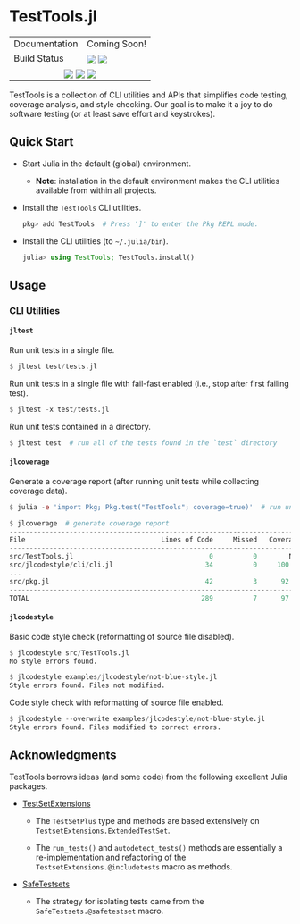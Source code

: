 TestTools.jl
============

[------------------------------------ BADGES: BEGIN ------------------------------------]: #

<table>
  <tr>
    <td>Documentation</td>
    <td>
      Coming Soon!
      <!--
      <a href=""><img style="vertical-align: bottom;" src="https://img.shields.io/badge/docs-stable-blue.svg"/></a>
      -->
    </td>
  </tr>

  <tr>
    <td>Build Status</td>
    <td>
      <a href="https://github.com/velexi-corporation/TestTools.jl/actions/workflows/CI.yml"><img style="vertical-align: bottom;" src="https://github.com/velexi-corporation/TestTools.jl/actions/workflows/CI.yml/badge.svg"/></a>
      <a href="https://codecov.io/gh/velexi-corporation/TestTools.jl"><img style="vertical-align: bottom;" src="https://codecov.io/gh/velexi-corporation/TestTools.jl/branch/main/graph/badge.svg?token=LW2DS0JUWF"/></a>
    </td>
  </tr>

  <!-- Miscellaneous Badges -->
  <tr>
    <td colspan=2 align="center">
      <a href="https://github.com/velexi-corporation/TestTools.jl/issues"><img style="vertical-align: bottom;" src="https://img.shields.io/badge/contributions-welcome-brightgreen.svg?style=flat"/></a>
      <a href="https://github.com/invenia/BlueStyle"><img style="vertical-align: bottom;" src="https://img.shields.io/badge/code%20style-blue-4495d1.svg"/></a>
      <a href="http://hits.dwyl.com/velexi/TestToolsjl"><img style="vertical-align: bottom;" src="https://hits.dwyl.com/velexi/TestToolsjl.svg?style=flat-square&show=unique"/></a>
    </td>
  </tr>
</table>

[------------------------------------- BADGES: END -------------------------------------]: #

TestTools is a collection of CLI utilities and APIs that simplifies code testing, coverage
analysis, and style checking. Our goal is to make it a joy to do software testing (or at
least save effort and keystrokes).

## Quick Start

* Start Julia in the default (global) environment.

  * __Note__: installation in the default environment makes the CLI utilities available
    from within all projects.

* Install the `TestTools` CLI utilities.

  ```jl
  pkg> add TestTools  # Press ']' to enter the Pkg REPL mode.
  ```

* Install the CLI utilities (to `~/.julia/bin`).

  ```jl
  julia> using TestTools; TestTools.install()
  ```

## Usage

### CLI Utilities

#### `jltest`

Run unit tests in a single file.

```jl
$ jltest test/tests.jl
```

Run unit tests in a single file with fail-fast enabled (i.e., stop after first failing
test).

```jl
$ jltest -x test/tests.jl
```

Run unit tests contained in a directory.

```jl
$ jltest test  # run all of the tests found in the `test` directory
```

#### `jlcoverage`

Generate a coverage report (after running unit tests while collecting coverage data).
```jl
$ julia -e 'import Pkg; Pkg.test("TestTools"; coverage=true)'  # run unit tests

$ jlcoverage  # generate coverage report
-------------------------------------------------------------------------------
File                                  Lines of Code     Missed   Coverage
-------------------------------------------------------------------------------
src/TestTools.jl                                  0          0        N/A
src/jlcodestyle/cli/cli.jl                       34          0     100.0%
...
src/pkg.jl                                       42          3      92.9%
-------------------------------------------------------------------------------
TOTAL                                           289          7      97.6%
```

#### `jlcodestyle`

Basic code style check (reformatting of source file disabled).

```jl
$ jlcodestyle src/TestTools.jl
No style errors found.

$ jlcodestyle examples/jlcodestyle/not-blue-style.jl
Style errors found. Files not modified.
```

Code style check with reformatting of source file enabled.

```jl
$ jlcodestyle --overwrite examples/jlcodestyle/not-blue-style.jl
Style errors found. Files modified to correct errors.
```

## Acknowledgments

TestTools borrows ideas (and some code) from the following excellent Julia packages.

* [TestSetExtensions](https://github.com/ssfrr/TestSetExtensions.jl)

  * The `TestSetPlus` type and methods are based extensively on
    `TestsetExtensions.ExtendedTestSet`.

  * The `run_tests()` and `autodetect_tests()` methods are essentially a re-implementation
    and refactoring of the `TestsetExtensions.@includetests` macro as methods.

* [SafeTestsets](https://github.com/YingboMa/SafeTestsets.jl)

  * The strategy for isolating tests came from the `SafeTestsets.@safetestset` macro.
